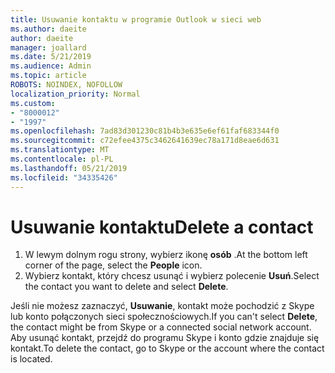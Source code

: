 ```yaml
---
title: Usuwanie kontaktu w programie Outlook w sieci web
ms.author: daeite
author: daeite
manager: joallard
ms.date: 5/21/2019
ms.audience: Admin
ms.topic: article
ROBOTS: NOINDEX, NOFOLLOW
localization_priority: Normal
ms.custom:
- "8000012"
- "1997"
ms.openlocfilehash: 7ad83d301230c81b4b3e635e6ef61faf683344f0
ms.sourcegitcommit: c72efee4375c3462641639ec78a171d8eae6d631
ms.translationtype: MT
ms.contentlocale: pl-PL
ms.lasthandoff: 05/21/2019
ms.locfileid: "34335426"
---
```

# <a name="delete-a-contact"></a><span data-ttu-id="111aa-102">Usuwanie kontaktu</span><span class="sxs-lookup"><span data-stu-id="111aa-102">Delete a contact</span></span>

1. <span data-ttu-id="111aa-103">W lewym dolnym rogu strony, wybierz ikonę **osób** .</span><span class="sxs-lookup"><span data-stu-id="111aa-103">At the bottom left corner of the page, select the **People** icon.</span></span>
2. <span data-ttu-id="111aa-104">Wybierz kontakt, który chcesz usunąć i wybierz polecenie **Usuń**.</span><span class="sxs-lookup"><span data-stu-id="111aa-104">Select the contact you want to delete and select **Delete**.</span></span>

<span data-ttu-id="111aa-105">Jeśli nie możesz zaznaczyć, **Usuwanie**, kontakt może pochodzić z Skype lub konto połączonych sieci społecznościowych.</span><span class="sxs-lookup"><span data-stu-id="111aa-105">If you can't select **Delete**, the contact might be from Skype or a connected social network account.</span></span> <span data-ttu-id="111aa-106">Aby usunąć kontakt, przejdź do programu Skype i konto gdzie znajduje się kontakt.</span><span class="sxs-lookup"><span data-stu-id="111aa-106">To delete the contact, go to Skype or the account where the contact is located.</span></span>
